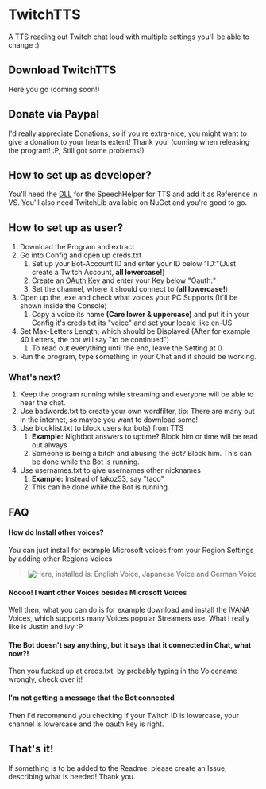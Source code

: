 # TwitchTTS
A TTS reading out Twitch chat loud with multiple settings you'll be able to change :)


## Download TwitchTTS
Here you go (coming soon!)

## Donate via Paypal
I'd really appreciate Donations, so if you're extra-nice, you might want to give a donation to your hearts extent! Thank you!
(coming when releasing the program! :P, Still got some problems!)

## How to set up as developer?
You'll need the [DLL](https://puu.sh/BNfss/1c444104df.dll) for the SpeechHelper for TTS and add it as Reference in VS.
You'll also need TwitchLib available on NuGet and you're good to go.

## How to set up as user?
1. Download the Program and extract
1. Go into Config and open up creds.txt
    1. Set up your Bot-Account ID and enter your ID below "ID:"(Just create a Twitch Account, **all lowercase!**)
    1. Create an [OAuth Key](https://twitchapps.com/tmi/) and enter your Key below "Oauth:"
    1. Set the channel, where it should connect to (**all lowercase!**)
1. Open up the .exe and check what voices your PC Supports (It'll be shown inside the Console)
    1. Copy a voice its name **(Care lower & uppercase)** and put it in your Config it's creds.txt its "voice" and set your locale like en-US
1. Set Max-Letters Length, which should be Displayed (After for example 40 Letters, the bot will say "to be continued")
    1. To read out everything until the end, leave the Setting at 0.
1. Run the program, type something in your Chat and it should be working.

### What's next?
1. Keep the program running while streaming and everyone will be able to hear the chat.
1. Use badwords.txt to create your own wordfilter, tip: There are many out in the internet, so maybe you want to download some!
1. Use blocklist.txt to block users (or bots) from TTS
    1. **Example:** Nightbot answers to uptime? Block him or time will be read out always
    1. Someone is being a bitch and abusing the Bot? Block him. This can be done while the Bot is running.
1. Use usernames.txt to give usernames other nicknames
    1. **Example:** Instead of takoz53, say "taco"
    1. This can be done while the Bot is running.

## FAQ

#### How do Install other voices?
You can just install for example Microsoft voices from your Region Settings by adding other Regions Voices
>![Here, installed is: English Voice, Japanese Voice and German Voice](https://puu.sh/BNfZS/4dacefdbff.png)

#### Noooo! I want other Voices besides Microsoft Voices

Well then, what you can do is for example download and install the IVANA Voices, which supports many Voices popular Streamers use.
What I really like is Justin and Ivy :P

#### The Bot doesn't say anything, but it says that it connected in Chat, what now?!

Then you fucked up at creds.txt, by probably typing in the Voicename wrongly, check over it!

#### I'm not getting a message that the Bot connected

Then I'd recommend you checking if your Twitch ID is lowercase, your channel is lowercase and the oauth key is right.


## That's it!
If something is to be added to the Readme, please create an Issue, describing what is needed! Thank you.
